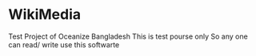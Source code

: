 # WikiMedia
Test Project of Oceanize Bangladesh
This is test pourse only 
So any one can read/ write use this softwarte
